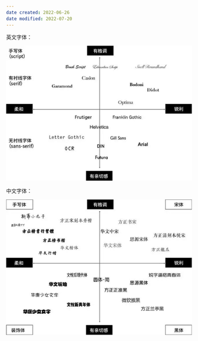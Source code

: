 ```yaml
---
date created: 2022-06-26
date modified: 2022-07-20
---
```


英文字体：

![](Extras/Media/202206262207287.png)

中文字体：

![](Extras/Media/202206262207845.png)
